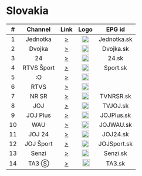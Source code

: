 <h1>Slovakia</h1>

| #   | Channel        | Link  | Logo | EPG id |
|:---:|:--------------:|:-----:|:----:|:------:|
| 1   | Jednotka    | [>](https://santovic-test.6f.sk/sktv-forwarders/get.php?x=STV1) | <img height="20" src="https://i.imgur.com/T7EWAe7.png"/> | Jednotka.sk |
| 2   | Dvojka    | [>](https://santovic-test.6f.sk/sktv-forwarders/get.php?x=STV2) | <img height="20" src="https://i.imgur.com/Ksi25UD.png"/> | Dvojka.sk |
| 3   | 24    | [>](https://santovic-test.6f.sk/sktv-forwarders/get.php?x=STV24) | <img height="20" src="https://i.imgur.com/sdSsFU0.png"/> | 24.sk |
| 4   | RTVS Šport    | [>](https://santovic-test.6f.sk/sktv-forwarders/get.php?x=SPORT) | <img height="20" src="https://i.imgur.com/YzHipRF.png"/> | Sport.sk |
| 5   | :O    | [>](https://santovic-test.6f.sk/sktv-forwarders/get.php?x=STV-O) | <img height="20" src="https://i.imgur.com/Nf5gEDc.png"/> |
| 6   | RTVS    | [>](https://santovic-test.6f.sk/sktv-forwarders/get.php?x=RTVS) | <img height="20" src="https://i.imgur.com/Nf5gEDc.png"/> |
| 7   | NR SR    | [>](https://santovic-test.6f.sk/sktv-forwarders/get.php?x=NR_SR) | <img height="20" src="https://i.imgur.com/sPDiS5q.png"/> | TVNRSR.sk |
| 8   | JOJ    | [>](https://live.cdn.joj.sk/live/andromeda/joj-1080.m3u8) | <img height="20" src="https://i.imgur.com/5BAWD0z.png"/> | TVJOJ.sk |
| 9   | JOJ Plus    | [>](https://live.cdn.joj.sk/live/andromeda/plus-1080.m3u8) | <img height="20" src="https://i.imgur.com/fKPliTj.png"/> | JOJPlus.sk |
| 10  | WAU    | [>](https://live.cdn.joj.sk/live/andromeda/wau-1080.m3u8) | <img height="20" src="https://i.imgur.com/wO5ifff.png"/> | JOJWAU.sk |
| 11  | JOJ 24    | [>](https://live.cdn.joj.sk/live/andromeda/joj_news-1080.m3u8) | <img height="20" src="https://i.imgur.com/owEVXRE.png"/> | JOJ24.sk |
| 12  | JOJ Šport    | [>](https://live.cdn.joj.sk/live/andromeda/joj_sport-1080.m3u8) | <img height="20" src="https://i.imgur.com/QWEY2a5.png"/> | JOJSport.sk |
| 13  | Senzi    | [>](http://lb.streaming.sk/senzi/stream/playlist.m3u8) | <img height="20" src="https://i.imgur.com/W82dwzf.png"/> | Senzi.sk |
| 14  | TA3 Ⓢ    | [>](https://santovic-test.6f.sk/sktv-forwarders/get.php?x=TA3) | <img height="20" src="https://i.imgur.com/kPFBxc9.png"/> | TA3.sk |
